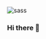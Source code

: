 ![sass](https://user-images.githubusercontent.com/74648612/235699698-622ee195-d5ad-4b73-9cf6-ba17be4c0144.svg)
### Hi there 👋

<!--
**mh3mh0/mh3mh0** is a ✨ _special_ ✨ repository because its `README.md` (this file) appears on your GitHub profile.

Here are some ideas to get you started:

- 🔭 I’m currently working on ...
- 🌱 I’m currently learning ...
- 👯 I’m looking to collaborate on ...
- 🤔 I’m looking for help with ...
- 💬 Ask me about ...
- 📫 How to reach me: ...
- 😄 Pronouns: ...
- ⚡ Fun fact: ...
-->
